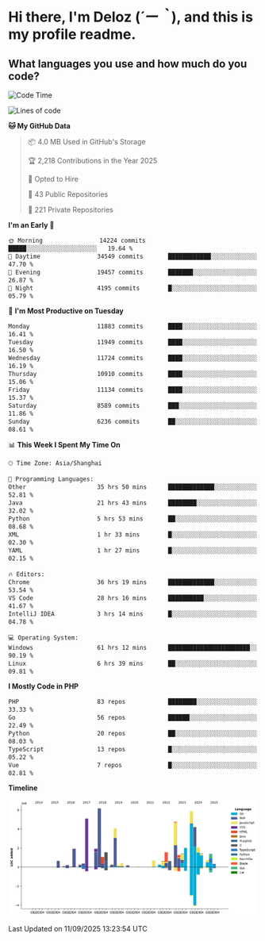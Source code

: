 # **Hi there, I'm Deloz (*´ー｀*), and this is my profile readme.**

## **What languages you use and how much do you code?**

<!--START_SECTION:waka-->
![Code Time](http://img.shields.io/badge/Code%20Time-7%2C432%20hrs%2044%20mins-blue)

![Lines of code](https://img.shields.io/badge/From%20Hello%20World%20I%27ve%20Written-53.6%20million%20lines%20of%20code-blue)

**🐱 My GitHub Data** 

> 📦 4.0 MB Used in GitHub's Storage 
 > 
> 🏆 2,218 Contributions in the Year 2025
 > 
> 💼 Opted to Hire
 > 
> 📜 43 Public Repositories 
 > 
> 🔑 221 Private Repositories 
 > 
**I'm an Early 🐤** 

```text
🌞 Morning                14224 commits       █████░░░░░░░░░░░░░░░░░░░░   19.64 % 
🌆 Daytime                34549 commits       ████████████░░░░░░░░░░░░░   47.70 % 
🌃 Evening                19457 commits       ███████░░░░░░░░░░░░░░░░░░   26.87 % 
🌙 Night                  4195 commits        █░░░░░░░░░░░░░░░░░░░░░░░░   05.79 % 
```
📅 **I'm Most Productive on Tuesday** 

```text
Monday                   11883 commits       ████░░░░░░░░░░░░░░░░░░░░░   16.41 % 
Tuesday                  11949 commits       ████░░░░░░░░░░░░░░░░░░░░░   16.50 % 
Wednesday                11724 commits       ████░░░░░░░░░░░░░░░░░░░░░   16.19 % 
Thursday                 10910 commits       ████░░░░░░░░░░░░░░░░░░░░░   15.06 % 
Friday                   11134 commits       ████░░░░░░░░░░░░░░░░░░░░░   15.37 % 
Saturday                 8589 commits        ███░░░░░░░░░░░░░░░░░░░░░░   11.86 % 
Sunday                   6236 commits        ██░░░░░░░░░░░░░░░░░░░░░░░   08.61 % 
```


📊 **This Week I Spent My Time On** 

```text
🕑︎ Time Zone: Asia/Shanghai

💬 Programming Languages: 
Other                    35 hrs 50 mins      █████████████░░░░░░░░░░░░   52.81 % 
Java                     21 hrs 43 mins      ████████░░░░░░░░░░░░░░░░░   32.02 % 
Python                   5 hrs 53 mins       ██░░░░░░░░░░░░░░░░░░░░░░░   08.68 % 
XML                      1 hr 33 mins        █░░░░░░░░░░░░░░░░░░░░░░░░   02.30 % 
YAML                     1 hr 27 mins        █░░░░░░░░░░░░░░░░░░░░░░░░   02.15 % 

🔥 Editors: 
Chrome                   36 hrs 19 mins      █████████████░░░░░░░░░░░░   53.54 % 
VS Code                  28 hrs 16 mins      ██████████░░░░░░░░░░░░░░░   41.67 % 
IntelliJ IDEA            3 hrs 14 mins       █░░░░░░░░░░░░░░░░░░░░░░░░   04.78 % 

💻 Operating System: 
Windows                  61 hrs 12 mins      ███████████████████████░░   90.19 % 
Linux                    6 hrs 39 mins       ██░░░░░░░░░░░░░░░░░░░░░░░   09.81 % 
```

**I Mostly Code in PHP** 

```text
PHP                      83 repos            ████████░░░░░░░░░░░░░░░░░   33.33 % 
Go                       56 repos            ██████░░░░░░░░░░░░░░░░░░░   22.49 % 
Python                   20 repos            ██░░░░░░░░░░░░░░░░░░░░░░░   08.03 % 
TypeScript               13 repos            █░░░░░░░░░░░░░░░░░░░░░░░░   05.22 % 
Vue                      7 repos             █░░░░░░░░░░░░░░░░░░░░░░░░   02.81 % 
```



**Timeline**

![Lines of Code chart](https://raw.githubusercontent.com/deloz/deloz/main/assets/bar_graph.png)


 Last Updated on 11/09/2025 13:23:54 UTC
<!--END_SECTION:waka-->
